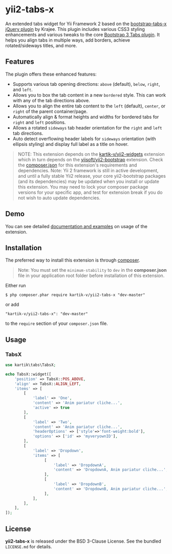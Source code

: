 yii2-tabs-x
=================

An extended tabs widget for Yii Framework 2 based on the [bootstrap-tabs-x jQuery plugin](http://plugins.krajee.com/tabs-x) by Krajee. This plugin includes various CSS3 styling enhancements
and various tweaks to the core [Bootstrap 3 Tabs plugin](http://getbootstrap.com/javascript/#tabs). It helps you align tabs in multiple ways, add borders, achieve rotated/sideways titles, and more. 

## Features  

The plugin offers these enhanced features:

- Supports various tab opening directions: `above` (default), `below`, `right`, and `left`.
- Allows you to box the tab content in a new `bordered` style. This can work with any of the tab directions above.
- Allows you to align the entire tab content to the `left` (default), `center`, or `right` of the parent container/page.
- Automatically align & format heights and widths for bordered tabs for `right` and `left` positions.
- Allows a rotated `sideways` tab header orientation for the `right` and `left` tab directions.
- Auto detect overflowing header labels for `sideways` orientation (with ellipsis styling) and display full label as a title on hover.

> NOTE: This extension depends on the [kartik-v/yii2-widgets](https://github.com/kartik-v/yii2-widgets) extension which in turn depends on the 
[yiisoft/yii2-bootstrap](https://github.com/yiisoft/yii2/tree/master/extensions/bootstrap) extension. Check the 
[composer.json](https://github.com/kartik-v/yii2-tabs-x/blob/master/composer.json) for this extension's requirements and dependencies. 
Note: Yii 2 framework is still in active development, and until a fully stable Yii2 release, your core yii2-bootstrap packages (and its dependencies) 
may be updated when you install or update this extension. You may need to lock your composer package versions for your specific app, and test 
for extension break if you do not wish to auto update dependencies.

## Demo
You can see detailed [documentation and examples](http://demos.krajee.com/tabs-x) on usage of the extension.

## Installation

The preferred way to install this extension is through [composer](http://getcomposer.org/download/).

> Note: You must set the `minimum-stability` to `dev` in the **composer.json** file in your application root folder before installation of this extension.

Either run

```
$ php composer.phar require kartik-v/yii2-tabs-x "dev-master"
```

or add

```
"kartik-v/yii2-tabs-x": "dev-master"
```

to the ```require``` section of your `composer.json` file.

## Usage

### TabsX

```php
use kartik\tabs\TabsX;

echo TabsX::widget([
    'position' => TabsX::POS_ABOVE,
    'align' => TabsX::ALIGN_LEFT,
    'items' => [
        [
            'label' => 'One',
            'content' => 'Anim pariatur cliche...',
            'active' => true
        ],
        [
            'label' => 'Two',
            'content' => 'Anim pariatur cliche...',
            'headerOptions' => ['style'=>'font-weight:bold'],
            'options' => ['id' => 'myveryownID'],
        ],
        [
            'label' => 'Dropdown',
            'items' => [
                 [
                     'label' => 'DropdownA',
                     'content' => 'DropdownA, Anim pariatur cliche...',
                 ],
                 [
                     'label' => 'DropdownB',
                     'content' => 'DropdownB, Anim pariatur cliche...',
                 ],
            ],
        ],
    ],
]);
```

## License

**yii2-tabs-x** is released under the BSD 3-Clause License. See the bundled `LICENSE.md` for details.